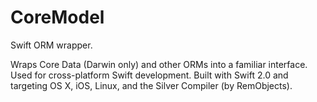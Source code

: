 # CoreModel

Swift ORM wrapper. 

Wraps Core Data (Darwin only) and other ORMs into a familiar interface. Used for cross-platform Swift development. 
Built with Swift 2.0 and targeting OS X, iOS, Linux, and the Silver Compiler (by RemObjects).
